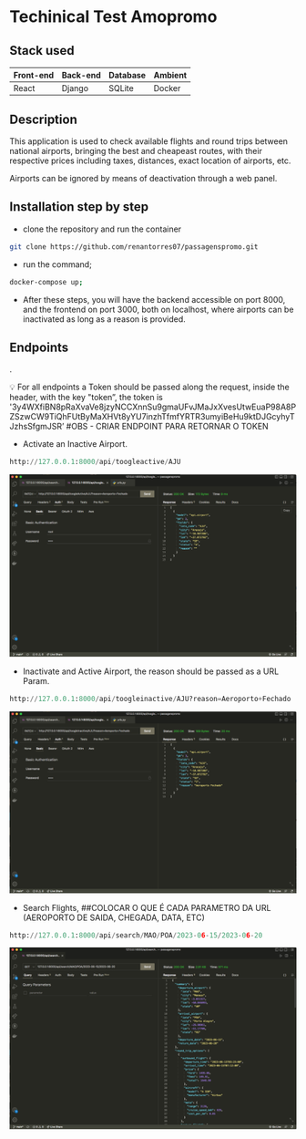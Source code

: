 # Techinical Test Amopromo

## Stack used

| Front-end | Back-end | Database | Ambient |
| --- | --- | --- | --- |
| React | Django | SQLite | Docker |

## Description

This application is used to check available flights and round trips between national airports, bringing the best and cheapeast routes, with their respective prices including taxes, distances, exact location of airports, etc. 

Airports can be ignored by means of deactivation through a web panel. 

## Installation step by step

- clone the repository and run the container

```bash
git clone https://github.com/renantorres07/passagenspromo.git
```

- run the command;

```bash
docker-compose up;
```

- After these steps, you will have the backend accessible on port 8000, and the frontend on port 3000, both on localhost, where airports can be inactivated as long as a reason is provided.

## Endpoints

.

<aside>
💡 For all endpoints a Token should be passed along the request, inside the header, with the key "token”, the token is '3y4WXfiBN8pRaXvaVe8jzyNCCXnnSu9gmaUFvJMaJxXvesUtwEuaP98A8PZSzwCW9TiQhFUtByMaXHVt8yYU7inzhTfmfYRTR3umyiBeHu9ktDJGcyhyTJzhsSfgmJSR’
#OBS - CRIAR ENDPOINT PARA RETORNAR O TOKEN

</aside>

- Activate an Inactive Airport.

```python
http://127.0.0.1:8000/api/toogleactive/AJU
```

![Untitled](readmeimages/Untitled.png)

- Inactivate and Active Airport, the reason should be passed as a URL Param.

```python
http://127.0.0.1:8000/api/toogleinactive/AJU?reason=Aeroporto+Fechado
```

![Untitled](readmeimages/Untitled%201.png)

- Search Flights, ##COLOCAR O QUE  É CADA PARAMETRO DA URL (AEROPORTO DE SAIDA, CHEGADA, DATA, ETC)

```python
http://127.0.0.1:8000/api/search/MAO/POA/2023-06-15/2023-06-20
```

![Untitled](readmeimages/Untitled%202.png)